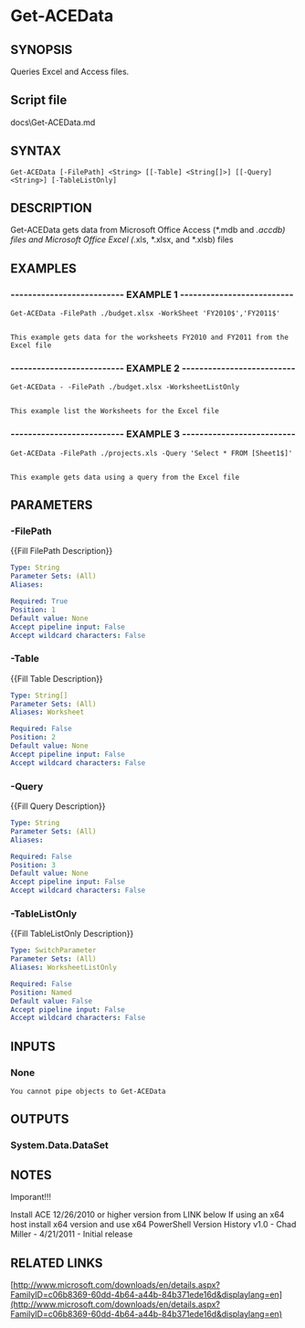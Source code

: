 # Get-ACEData

## SYNOPSIS
Queries Excel and Access files.

## Script file
docs\Get-ACEData.md

## SYNTAX

```
Get-ACEData [-FilePath] <String> [[-Table] <String[]>] [[-Query] <String>] [-TableListOnly]
```

## DESCRIPTION
Get-ACEData gets data from Microsoft Office Access (*.mdb and *.accdb) files and Microsoft Office Excel (*.xls, *.xlsx, and *.xlsb) files

## EXAMPLES

### -------------------------- EXAMPLE 1 --------------------------
```
Get-ACEData -FilePath ./budget.xlsx -WorkSheet 'FY2010$','FY2011$'


This example gets data for the worksheets FY2010 and FY2011 from the Excel file
```
### -------------------------- EXAMPLE 2 --------------------------
```
Get-ACEData - -FilePath ./budget.xlsx -WorksheetListOnly


This example list the Worksheets for the Excel file
```
### -------------------------- EXAMPLE 3 --------------------------
```
Get-ACEData -FilePath ./projects.xls -Query 'Select * FROM [Sheet1$]'


This example gets data using a query from the Excel file
```
## PARAMETERS

### -FilePath
{{Fill FilePath Description}}

```yaml
Type: String
Parameter Sets: (All)
Aliases: 

Required: True
Position: 1
Default value: None
Accept pipeline input: False
Accept wildcard characters: False
```

### -Table
{{Fill Table Description}}

```yaml
Type: String[]
Parameter Sets: (All)
Aliases: Worksheet

Required: False
Position: 2
Default value: None
Accept pipeline input: False
Accept wildcard characters: False
```

### -Query
{{Fill Query Description}}

```yaml
Type: String
Parameter Sets: (All)
Aliases: 

Required: False
Position: 3
Default value: None
Accept pipeline input: False
Accept wildcard characters: False
```

### -TableListOnly
{{Fill TableListOnly Description}}

```yaml
Type: SwitchParameter
Parameter Sets: (All)
Aliases: WorksheetListOnly

Required: False
Position: Named
Default value: False
Accept pipeline input: False
Accept wildcard characters: False
```

## INPUTS

### None 
    You cannot pipe objects to Get-ACEData

## OUTPUTS

### System.Data.DataSet

## NOTES
Imporant!!!
 
Install ACE 12/26/2010 or higher version from LINK below 
If using an x64 host install x64 version and use x64 PowerShell 
Version History 
v1.0   - Chad Miller - 4/21/2011 - Initial release

## RELATED LINKS

[http://www.microsoft.com/downloads/en/details.aspx?FamilyID=c06b8369-60dd-4b64-a44b-84b371ede16d&displaylang=en](http://www.microsoft.com/downloads/en/details.aspx?FamilyID=c06b8369-60dd-4b64-a44b-84b371ede16d&displaylang=en)


















































































































































































